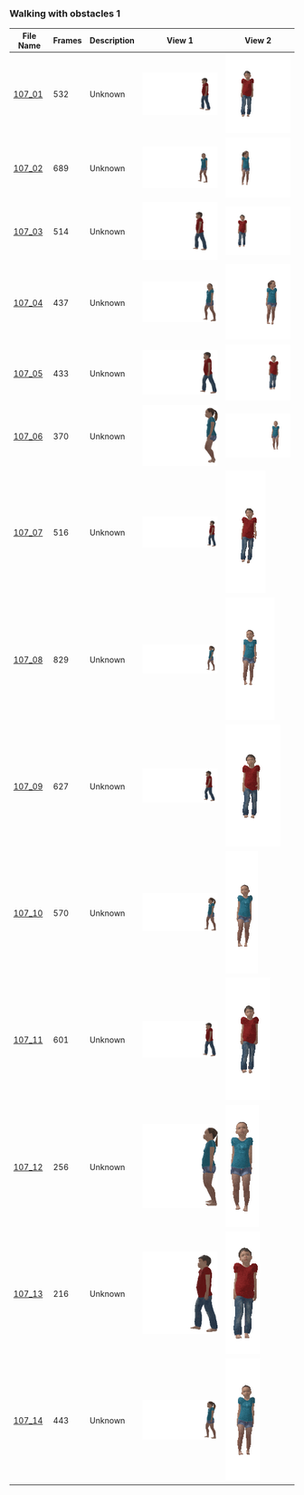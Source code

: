 ### Walking with obstacles 1
|File Name|Frames|Description|View 1|View 2|
|-|-|-|-|-|
|[107_01](https://github.com/Shriinivas/cmubvh/raw/main/Sequence-102-111/107/Data/107_01.zip)|532|Unknown|<img src="https://github.com/Shriinivas/cmubvhgifs/blob/main/Sequence-102-111/107/107_01_0.gif"/>|<img src="https://github.com/Shriinivas/cmubvhgifs/blob/main/Sequence-102-111/107/107_01_1.gif"/>|
|[107_02](https://github.com/Shriinivas/cmubvh/raw/main/Sequence-102-111/107/Data/107_02.zip)|689|Unknown|<img src="https://github.com/Shriinivas/cmubvhgifs/blob/main/Sequence-102-111/107/107_02_0.gif"/>|<img src="https://github.com/Shriinivas/cmubvhgifs/blob/main/Sequence-102-111/107/107_02_1.gif"/>|
|[107_03](https://github.com/Shriinivas/cmubvh/raw/main/Sequence-102-111/107/Data/107_03.zip)|514|Unknown|<img src="https://github.com/Shriinivas/cmubvhgifs/blob/main/Sequence-102-111/107/107_03_0.gif"/>|<img src="https://github.com/Shriinivas/cmubvhgifs/blob/main/Sequence-102-111/107/107_03_1.gif"/>|
|[107_04](https://github.com/Shriinivas/cmubvh/raw/main/Sequence-102-111/107/Data/107_04.zip)|437|Unknown|<img src="https://github.com/Shriinivas/cmubvhgifs/blob/main/Sequence-102-111/107/107_04_0.gif"/>|<img src="https://github.com/Shriinivas/cmubvhgifs/blob/main/Sequence-102-111/107/107_04_1.gif"/>|
|[107_05](https://github.com/Shriinivas/cmubvh/raw/main/Sequence-102-111/107/Data/107_05.zip)|433|Unknown|<img src="https://github.com/Shriinivas/cmubvhgifs/blob/main/Sequence-102-111/107/107_05_0.gif"/>|<img src="https://github.com/Shriinivas/cmubvhgifs/blob/main/Sequence-102-111/107/107_05_1.gif"/>|
|[107_06](https://github.com/Shriinivas/cmubvh/raw/main/Sequence-102-111/107/Data/107_06.zip)|370|Unknown|<img src="https://github.com/Shriinivas/cmubvhgifs/blob/main/Sequence-102-111/107/107_06_0.gif"/>|<img src="https://github.com/Shriinivas/cmubvhgifs/blob/main/Sequence-102-111/107/107_06_1.gif"/>|
|[107_07](https://github.com/Shriinivas/cmubvh/raw/main/Sequence-102-111/107/Data/107_07.zip)|516|Unknown|<img src="https://github.com/Shriinivas/cmubvhgifs/blob/main/Sequence-102-111/107/107_07_0.gif"/>|<img src="https://github.com/Shriinivas/cmubvhgifs/blob/main/Sequence-102-111/107/107_07_1.gif"/>|
|[107_08](https://github.com/Shriinivas/cmubvh/raw/main/Sequence-102-111/107/Data/107_08.zip)|829|Unknown|<img src="https://github.com/Shriinivas/cmubvhgifs/blob/main/Sequence-102-111/107/107_08_0.gif"/>|<img src="https://github.com/Shriinivas/cmubvhgifs/blob/main/Sequence-102-111/107/107_08_1.gif"/>|
|[107_09](https://github.com/Shriinivas/cmubvh/raw/main/Sequence-102-111/107/Data/107_09.zip)|627|Unknown|<img src="https://github.com/Shriinivas/cmubvhgifs/blob/main/Sequence-102-111/107/107_09_0.gif"/>|<img src="https://github.com/Shriinivas/cmubvhgifs/blob/main/Sequence-102-111/107/107_09_1.gif"/>|
|[107_10](https://github.com/Shriinivas/cmubvh/raw/main/Sequence-102-111/107/Data/107_10.zip)|570|Unknown|<img src="https://github.com/Shriinivas/cmubvhgifs/blob/main/Sequence-102-111/107/107_10_0.gif"/>|<img src="https://github.com/Shriinivas/cmubvhgifs/blob/main/Sequence-102-111/107/107_10_1.gif"/>|
|[107_11](https://github.com/Shriinivas/cmubvh/raw/main/Sequence-102-111/107/Data/107_11.zip)|601|Unknown|<img src="https://github.com/Shriinivas/cmubvhgifs/blob/main/Sequence-102-111/107/107_11_0.gif"/>|<img src="https://github.com/Shriinivas/cmubvhgifs/blob/main/Sequence-102-111/107/107_11_1.gif"/>|
|[107_12](https://github.com/Shriinivas/cmubvh/raw/main/Sequence-102-111/107/Data/107_12.zip)|256|Unknown|<img src="https://github.com/Shriinivas/cmubvhgifs/blob/main/Sequence-102-111/107/107_12_0.gif"/>|<img src="https://github.com/Shriinivas/cmubvhgifs/blob/main/Sequence-102-111/107/107_12_1.gif"/>|
|[107_13](https://github.com/Shriinivas/cmubvh/raw/main/Sequence-102-111/107/Data/107_13.zip)|216|Unknown|<img src="https://github.com/Shriinivas/cmubvhgifs/blob/main/Sequence-102-111/107/107_13_0.gif"/>|<img src="https://github.com/Shriinivas/cmubvhgifs/blob/main/Sequence-102-111/107/107_13_1.gif"/>|
|[107_14](https://github.com/Shriinivas/cmubvh/raw/main/Sequence-102-111/107/Data/107_14.zip)|443|Unknown|<img src="https://github.com/Shriinivas/cmubvhgifs/blob/main/Sequence-102-111/107/107_14_0.gif"/>|<img src="https://github.com/Shriinivas/cmubvhgifs/blob/main/Sequence-102-111/107/107_14_1.gif"/>|

